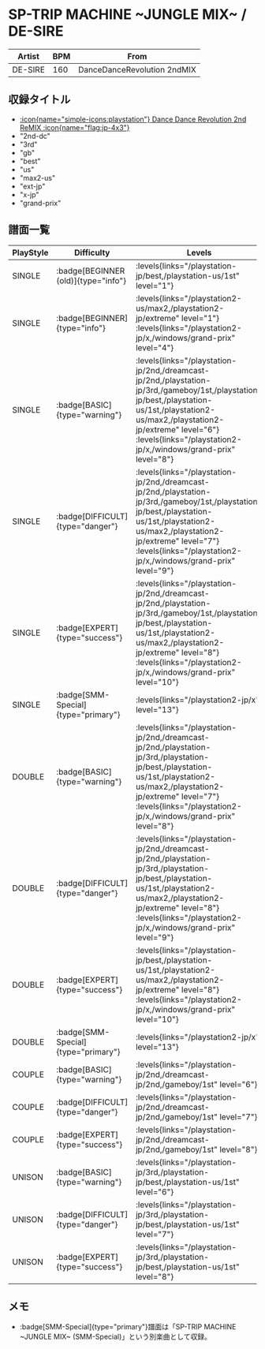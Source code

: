# SP-TRIP MACHINE \~JUNGLE MIX\~ / DE-SIRE

|Artist|BPM|From|
|------|---|----|
|DE-SIRE|160|DanceDanceRevolution 2ndMIX|

## 収録タイトル

- [:icon{name="simple-icons:playstation"} Dance Dance Revolution 2nd ReMIX :icon{name="flag:jp-4x3"}](/playstation-jp/2nd)
- "2nd-dc"
- "3rd"
- "gb"
- "best"
- "us"
- "max2-us"
- "ext-jp"
- "x-jp"
- "grand-prix"

## 譜面一覧

|PlayStyle|Difficulty|Levels|Notes|Movie|
|---------|----------|------|-----|-----|
|SINGLE| :badge[BEGINNER (old)]{type="info"}| :levels{links="/playstation-jp/best,/playstation-us/1st" level="1"}|77/0||
|SINGLE| :badge[BEGINNER]{type="info"}| :levels{links="/playstation2-us/max2,/playstation2-jp/extreme" level="1"} :levels{links="/playstation2-jp/x,/windows/grand-prix" level="4"}|79/0||
|SINGLE| :badge[BASIC]{type="warning"}| :levels{links="/playstation-jp/2nd,/dreamcast-jp/2nd,/playstation-jp/3rd,/gameboy/1st,/playstation-jp/best,/playstation-us/1st,/playstation2-us/max2,/playstation2-jp/extreme" level="6"} :levels{links="/playstation2-jp/x,/windows/grand-prix" level="8"}|194/0||
|SINGLE| :badge[DIFFICULT]{type="danger"}| :levels{links="/playstation-jp/2nd,/dreamcast-jp/2nd,/playstation-jp/3rd,/gameboy/1st,/playstation-jp/best,/playstation-us/1st,/playstation2-us/max2,/playstation2-jp/extreme" level="7"} :levels{links="/playstation2-jp/x,/windows/grand-prix" level="9"}|217/0||
|SINGLE| :badge[EXPERT]{type="success"}| :levels{links="/playstation-jp/2nd,/dreamcast-jp/2nd,/playstation-jp/3rd,/gameboy/1st,/playstation-jp/best,/playstation-us/1st,/playstation2-us/max2,/playstation2-jp/extreme" level="8"} :levels{links="/playstation2-jp/x,/windows/grand-prix" level="10"}|245/0||
|SINGLE| :badge[SMM-Special]{type="primary"}| :levels{links="/playstation2-jp/x" level="13"}|238/4||
|DOUBLE| :badge[BASIC]{type="warning"}| :levels{links="/playstation-jp/2nd,/dreamcast-jp/2nd,/playstation-jp/3rd,/playstation-jp/best,/playstation-us/1st,/playstation2-us/max2,/playstation2-jp/extreme" level="7"} :levels{links="/playstation2-jp/x,/windows/grand-prix" level="8"}|198/0||
|DOUBLE| :badge[DIFFICULT]{type="danger"}| :levels{links="/playstation-jp/2nd,/dreamcast-jp/2nd,/playstation-jp/3rd,/playstation-jp/best,/playstation-us/1st,/playstation2-us/max2,/playstation2-jp/extreme" level="8"} :levels{links="/playstation2-jp/x,/windows/grand-prix" level="9"}|227/0||
|DOUBLE| :badge[EXPERT]{type="success"}| :levels{links="/playstation-jp/best,/playstation-us/1st,/playstation2-us/max2,/playstation2-jp/extreme" level="8"} :levels{links="/playstation2-jp/x,/windows/grand-prix" level="10"}|250/0||
|DOUBLE| :badge[SMM-Special]{type="primary"}| :levels{links="/playstation2-jp/x" level="13"}|239/4||
|COUPLE| :badge[BASIC]{type="warning"}| :levels{links="/playstation-jp/2nd,/dreamcast-jp/2nd,/gameboy/1st" level="6"}|185/0||
|COUPLE| :badge[DIFFICULT]{type="danger"}| :levels{links="/playstation-jp/2nd,/dreamcast-jp/2nd,/gameboy/1st" level="7"}|1P:191/0 2P:192/0||
|COUPLE| :badge[EXPERT]{type="success"}| :levels{links="/playstation-jp/2nd,/dreamcast-jp/2nd,/gameboy/1st" level="8"}|229/0||
|UNISON| :badge[BASIC]{type="warning"}| :levels{links="/playstation-jp/3rd,/playstation-jp/best,/playstation-us/1st" level="6"}|||
|UNISON| :badge[DIFFICULT]{type="danger"}| :levels{links="/playstation-jp/3rd,/playstation-jp/best,/playstation-us/1st" level="7"}|||
|UNISON| :badge[EXPERT]{type="success"}| :levels{links="/playstation-jp/3rd,/playstation-jp/best,/playstation-us/1st" level="8"}|||

## メモ

- :badge[SMM-Special]{type="primary"}譜面は「SP-TRIP MACHINE \~JUNGLE MIX\~ (SMM-Special)」という別楽曲として収録。
